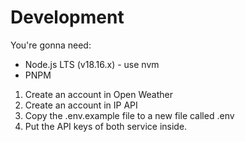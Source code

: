 # Development

You're gonna need:

- Node.js LTS (v18.16.x) - use nvm
- PNPM

1. Create an account in Open Weather
2. Create an account in IP API
3. Copy the .env.example file to a new file called .env
4. Put the API keys of both service inside.
